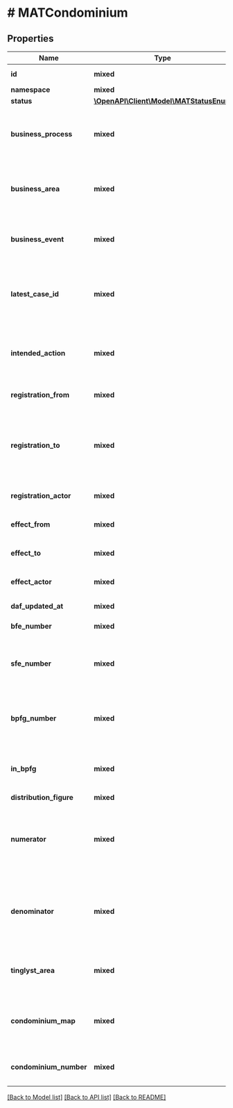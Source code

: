 # # MATCondominium

## Properties

Name | Type | Description | Notes
------------ | ------------- | ------------- | -------------
**id** | **mixed** | Persistent unik nøgle. |
**namespace** | **mixed** |  |
**status** | [**\OpenAPI\Client\Model\MATStatusEnum**](MATStatusEnum.md) |  |
**business_process** | **mixed** | Den manuelle eller IT-understøttede proces hvori forretningsområdet håndterer hændelsen. |
**business_area** | **mixed** | Den del af den offentlige forretning der håndterer hændelsen og derved udvirker ændringen i data. |
**business_event** | **mixed** | Den primære begivenhed i virkeligheden som udløste ændringen i data. |
**latest_case_id** | **mixed** | Unik identifikation af den sag som sidst har foretaget opdatering af det pågældende matrikulære element. |
**intended_action** | **mixed** | Den påtænkte handling for objekter med status &#39;Under udarbejdelse&#39; og &#39;Foreløbig&#39; | [optional]
**registration_from** | **mixed** | Tidspunktet hvor registreringen er foretaget. |
**registration_to** | **mixed** | Tidspunktet hvor en ny registrering er foretaget på objektet, og hvor denne version således ikke længere er den seneste. | [optional]
**registration_actor** | **mixed** | Den aktør der har foretaget registreringen. |
**effect_from** | **mixed** | Tidspunktet hvorfra objektet har virkning. |
**effect_to** | **mixed** | Tidspunktet hvor objektets virkning ophører. | [optional]
**effect_actor** | **mixed** | Den aktør der har afstedkommet objektets virkning. |
**daf_updated_at** | **mixed** | Datafordeler opdateringstid | [optional]
**bfe_number** | **mixed** | Bestemt fast ejendom |
**sfe_number** | **mixed** | Unik identifikation af den samlede faste ejendom som er hovedejendom for den pågældende ejerlejlighed. | [optional]
**bpfg_number** | **mixed** | Unik identifikation af den bygning på fremmed grund som er hovedejendom for den pågældende ejerlejlighed. | [optional]
**in_bpfg** | **mixed** | Angiver, om ejerlejligheden er beliggende i en bygning på fremmed grund. |
**distribution_figure** | **mixed** | Fordelingstal | [optional]
**numerator** | **mixed** | Udgør sammen med fordelingstalNævner ejerlejlighedens andel af ejendomsretten af den hovedejendom som ejerlejligheden indgår i. |
**denominator** | **mixed** | Udgør sammen med fordelingstalTæller ejerlejlighedens andel af ejendomsretten af den hovedejendom som ejerlejligheden indgår i. |
**tinglyst_area** | **mixed** | Angiver det aktuelle, samlede areal for ejerlejligheden i kvadratmeter. |
**condominium_map** | **mixed** | Sagsbilag hvorpå geometrien for ejerlejligheden og eventuelle ejerlejlighedslodder er illustreret. | [optional]
**condominium_number** | **mixed** | Identifikation af den enkelte ejerlejlighed der ligger i en hovedejendom. |

[[Back to Model list]](../../README.md#models) [[Back to API list]](../../README.md#endpoints) [[Back to README]](../../README.md)
